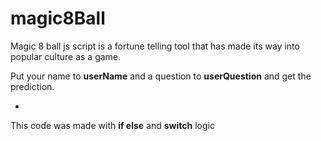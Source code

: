 # magic8Ball
Magic 8 ball js script is a fortune telling tool that has made its way into popular culture as a game.


Put your name to **userName** and a question to **userQuestion** and get the prediction.



- 

This code was made with **if else** and **switch** logic 
